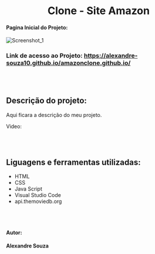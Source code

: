 <h1 align="center">Clone - Site Amazon</h1>

#### Pagina Inicial do Projeto: 
![Screenshot_1](https://github.com/alexandre-souza10/amazonclone.github.io/assets/74196527/a31e80ab-2ffb-453b-9379-6ecfdd7cccc6)

### Link de acesso ao Projeto: https://alexandre-souza10.github.io/amazonclone.github.io/

<br></br>
## Descrição do projeto:
Aqui ficara a descrição do meu projeto.

Video:



<br></br>
## Liguagens e ferramentas utilizadas:
- HTML
- CSS
- Java Script
- Visual Studio Code
- api.themoviedb.org

<br></br>

#### Autor: 
**Alexandre Souza**
